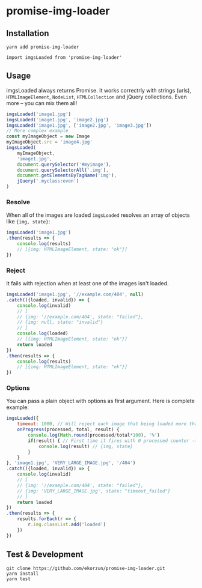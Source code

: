 # promise-img-loader
## Installation
```
yarn add promise-img-loader
```
```
import imgsLoaded from 'promise-img-loader'
```

## Usage
imgsLoaded always returns Promise. It works correctrly with strings (urls), `HTMLImageElement`, `NodeList`, `HTMLCollection` and jQuery collections. Even more – you can mix them all!
```js
imgsLoaded('image1.jpg')
imgsLoaded('image1.jpg', 'image2.jpg')
imgsLoaded('image1.jpg', ['image2.jpg', 'image3.jpg'])
// More complex example
const myImageObject = new Image
myImageObject.src = 'image4.jpg'
imgsLoaded(
    myImageObject,
    'image1.jpg',
    document.querySelector('#myimage'),
    document.querySelectorAll('.img'),
    document.getElementsByTagName('img'),
    jQuery('.myclass:even')
)
```
### Resolve
When all of the images are loaded `imgsLoaded` resolves an array of objects like `{img, state}`:
```js
imgsLoaded('image1.jpg')
.then(results => {
    console.log(results)
    // [{img: HTMLImageElement, state: "ok"}]
})
```
### Reject
It fails with rejection when at least one of the images isn't loaded.
```js
imgsLoaded('image1.jpg', '//example.com/404', null)
.catch(({loaded, invalid}) => {
    console.log(invalid)
    // [
    // {img: '//example.com/404', state: "failed"},
    // {img: null, state: "invalid"}
    // ]
    console.log(loaded) 
    // [{img: HTMLImageElement, state: "ok"}]
    return loaded
})
.then(results => {
    console.log(results)
    // [{img: HTMLImageElement, state: "ok"}]
})
```

### Options
You can pass a plain object with options as first argument. Here is complete example:
```js
imgsLoaded({
    timeout: 1000, // Will reject each image that being loaded more than 1000ms
    onProgress(processed, total, result) {
        console.log(Math.round(processed/total*100), '%')
        if(result) { // First time it fires with 0 processed counter -> no result
            console.log(result) // {img, state}
        }
    }
}, 'image1.jpg', 'VERY_LARGE_IMAGE.jpg', '/404')
.catch(({loaded, invalid}) => {
    console.log(invalid)
    // [
    // {img: '//example.com/404', state: "failed"},
    // {img: 'VERY_LARGE_IMAGE.jpg', state: "timeout_failed"}
    // ]
    return loaded
})
.then(results => {
    results.forEach(r => {
        r.img.classList.add('loaded')
    })
})
```

## Test & Development
```
git clone https://github.com/ekorzun/promise-img-loader.git
yarn install
yarn test
```




